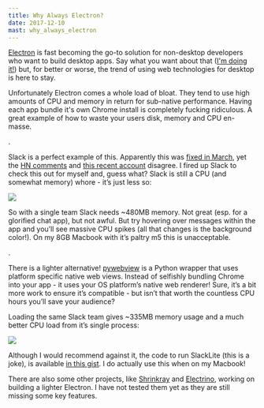 ```yaml
---
title: Why Always Electron?
date: 2017-12-10
mast: why_always_electron
---
```


[Electron](https://electronjs.org/) is fast becoming the go-to solution for non-desktop developers who want to build desktop apps. Say what you want about that ([I'm doing it!](https://github.com/Fizzadar/kanmail)) but, for better or worse, the trend of using web technologies for desktop is here to stay.

Unfortunately Electron comes a whole load of bloat. They tend to use high amounts of CPU and memory in return for  sub-native performance. Having each app bundle it's own Chrome install is completely fucking ridiculous. A great example of how to waste your users disk, memory and CPU en-masse.

.

Slack is a perfect example of this. Apparently this was [fixed in March](https://slack.engineering/reducing-slacks-memory-footprint-4480fec7e8eb), yet the [HN comments](https://news.ycombinator.com/item?id=13785793) and [this recent account](https://medium.com/@matt.at.ably/wheres-all-my-cpu-and-memory-gone-the-answer-slack-9e5c39207cab) disagree. I fired up Slack to check this out for myself and, guess what? Slack is still a CPU (and somewhat memory) whore - it’s just less so:

![](/img/posts/why_always_electron/slack_resources.gif)

So with a single team Slack needs ~480MB memory. Not great (esp. for a  glorified chat app), but not awful. But try hovering over  messages within the app and you’ll see massive CPU spikes (all that changes is the background color!). On my 8GB Macbook with it’s paltry m5 this is unacceptable.

.

There is a lighter alternative! [pywebview](https://github.com/r0x0r/pywebview) is a Python wrapper that uses platform specific native  web views. Instead of selfishly bundling Chrome into your app - it uses your OS platform’s native web renderer! Sure, it’s a bit more  work to ensure it’s compatible - but isn’t that worth the countless CPU  hours you’ll save your audience?

Loading the same Slack team gives ~335MB memory usage and a much better CPU load from it’s single process:

![](/img/posts/why_always_electron/slacklite_resources.gif)

Although I would recommend against it, the code to run SlackLite (this is a joke), is available [in this gist](https://gist.github.com/Fizzadar/3e44babe768edbc2974fa5a7ba49f90a). I do actually use this when on my Macbook!

There are also some other projects, like [Shrinkray](https://github.com/francoislaberge/shrinkray) and [Electrino](https://github.com/pojala/electrino), working on building a lighter Electron. I have not tested them yet as they are still missing some key features.
